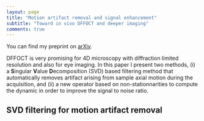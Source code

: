```yaml
---
layout: page
title: "Motion artifact removal and signal enhancement"
subtitle: "Toward in vivo DFFOCT and deeper imaging"
comments: true
---
```


You can find my preprint on [arXiv](https://arxiv.org/abs/1904.00810).

DFFOCT is very promising for 4D microscopy with diffraction limited resolution and also for eye imaging. In this paper I present two methods, (i) a **S**ingular **V**alue **D**ecomposition (SVD) based filtering method that automatically removes artifact arising from sample axial motion during the acquisition, and (ii) a new operator based on non-stationnarities to compute the dynamic in order to improve the signal to noise ratio.

## SVD filtering for motion artifact removal
